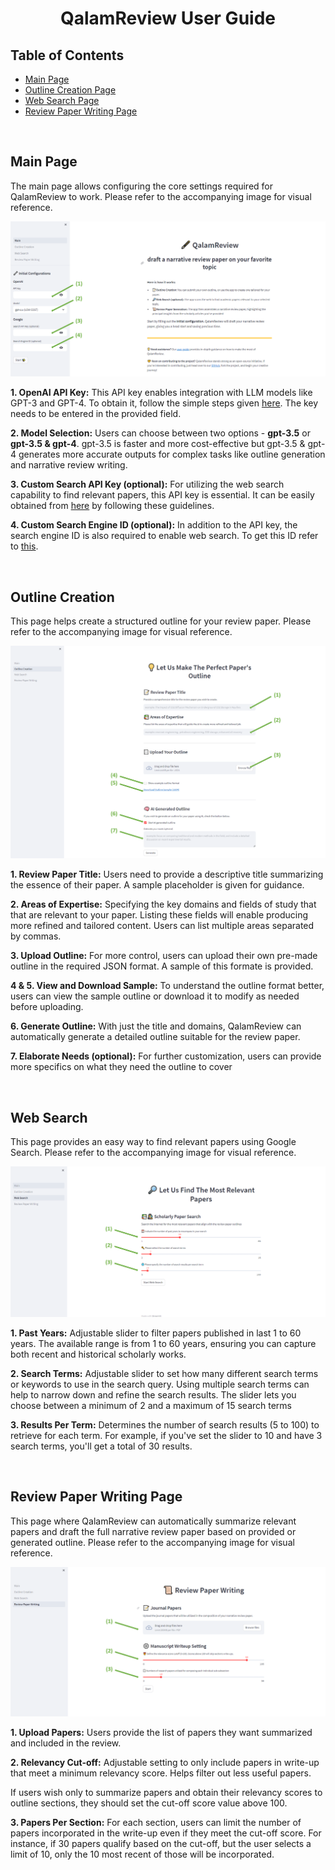 <h1 align="center"><strong>QalamReview User Guide</strong></h1>

## **Table of Contents**

- [Main Page](#main-page)
- [Outline Creation Page](#outline-creation)
- [Web Search Page](#web-search)
- [Review Paper Writing Page](#review-paper-writing-page)

<br>

## **Main Page**

The main page allows configuring the core settings required for QalamReview to work. Please refer to the accompanying image for visual reference.

![main](./pics/main.png)

**1. OpenAI API Key:** This API key enables integration with LLM models like GPT-3 and GPT-4. To obtain it, follow the simple steps given [here](https://gptforwork.com/help/gpt-for-docs/setup/create-openai-api-key). The key needs to be entered in the provided field.

**2. Model Selection:** Users can choose between two options - **gpt-3.5** or **gpt-3.5 & gpt-4**. gpt-3.5 is faster and more cost-effective but gpt-3.5 & gpt-4 generates more accurate outputs for complex tasks like outline generation and narrative review writing.

**3. Custom Search API Key (optional):** For utilizing the web search capability to find relevant papers, this API key is essential. It can be easily obtained from [here](https://developers.google.com/custom-search/v1/overview#api_key) by following these guidelines.

**4. Custom Search Engine ID (optional):** In addition to the API key, the search engine ID is also required to enable web search. To get this ID refer to [this](https://developers.google.com/custom-search/v1/overview#search_engine_id).

<br>

## **Outline Creation**

This page helps create a structured outline for your review paper. Please refer to the accompanying image for visual reference.

![outline](./pics/outline.png)


**1. Review Paper Title:** Users need to provide a descriptive title summarizing the essence of their paper. A sample placeholder is given for guidance.

**2. Areas of Expertise:** Specifying the key domains and fields of study that that are relevant to your paper. Listing these fields will enable producing more refined and tailored content. Users can list multiple areas separated by commas.

**3. Upload Outline:** For more control, users can upload their own pre-made outline in the required JSON format. A sample of this formate is provided.

**4 & 5.  View and Download Sample:** To understand the outline format better, users can view the sample outline or download it to modify as needed before uploading.

**6. Generate Outline:** With just the title and domains, QalamReview can automatically generate a detailed outline suitable for the review paper.

**7. Elaborate Needs (optional):** For further customization, users can provide more specifics on what they need the outline to cover


<br>

## **Web Search**

This page provides an easy way to find relevant papers using Google Search. Please refer to the accompanying image for visual reference.

![web](./pics/web.png)

**1. Past Years:** Adjustable slider to filter papers published in last 1 to 60 years. The available range is from 1 to 60 years, ensuring you can capture both recent and historical scholarly works.

**2. Search Terms:** Adjustable slider to set how many different search terms or keywords to use in the search query. Using multiple search terms can help to narrow down and refine the search results. The slider lets you choose between a minimum of 2 and a maximum of 15 search terms

**3. Results Per Term:** Determines the number of search results (5 to 100) to retrieve for each term. For example, if you've set the slider to 10 and have 3 search terms, you'll get a total of 30 results.

<br>


## **Review Paper Writing Page**

This page where QalamReview can automatically summarize relevant papers and draft the full narrative review paper based on provided or generated outline. Please refer to the accompanying image for visual reference.

![writing](./pics/writing.png)

**1. Upload Papers:** Users provide the list of papers they want summarized and included in the review.

**2. Relevancy Cut-off:** Adjustable setting to only include papers in write-up that meet a minimum relevancy score. Helps filter out less useful papers.

If users wish only to summarize papers and obtain their relevancy scores to outline sections, they should set the cut-off score value above 100.

**3. Papers Per Section:** For each section, users can limit the number of papers incorporated in the write-up even if they meet the cut-off score. For instance, if 30 papers qualify based on the cut-off, but the user selects a limit of 10, only the 10 most recent of those will be incorporated.